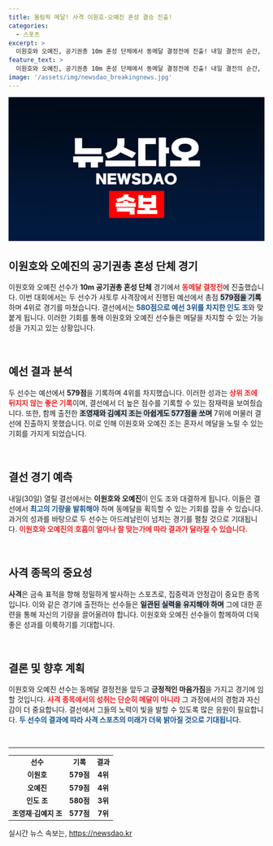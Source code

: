 ```yaml
---
title: 올림픽 메달! 사격 이원호·오예진 혼성 결승 진출!
categories:
  - 스포츠
excerpt: >
  이원호와 오예진, 공기권총 10m 혼성 단체에서 동메달 결정전에 진출! 내일 결전의 순간, 이들의 퍼포먼스가 기대됩니다. 클릭해서 응원해요!
feature_text: >
  이원호와 오예진, 공기권총 10m 혼성 단체에서 동메달 결정전에 진출! 내일 결전의 순간, 이들의 퍼포먼스가 기대됩니다. 클릭해서 응원해요!
image: '/assets/img/newsdao_breakingnews.jpg'
---
```


<p><img src="/assets/img/newsdao_breakingnews.jpg" alt="pcversion 속보" /></p>

<h2 data-ke-size="size26">이원호와 오예진의 공기권총 혼성 단체 경기</h2>

<p data-ke-size="size16">이원호와 오예진 선수가 <b>10m 공기권총 혼성 단체</b> 경기에서 <b><span style="color: #ee2323;">동메달 결정전</span></b>에 진출했습니다. 이번 대회에서는 두 선수가 샤토루 사격장에서 진행된 예선에서 총점 <b><span style="background-color: #21538527;">579점을 기록</span></b>하며 4위로 경기를 마쳤습니다. 결선에서는 <b><span style="color: #1a5490;">580점으로 예선 3위를 차지한 인도 조</span></b>와 맞붙게 됩니다. 이러한 기회를 통해 이원호와 오예진 선수들은 메달을 차지할 수 있는 가능성을 가지고 있는 상황입니다.</p> 

<p data-ke-size="size16">&nbsp;</p>

<h2 data-ke-size="size26">예선 결과 분석</h2>

<p data-ke-size="size16">두 선수는 예선에서 <b>579점</b>을 기록하며 4위를 차지했습니다. 이러한 성과는 <b><span style="color: #ee2323;">상위 조에 뒤지지 않는 좋은 기록</span></b>이며, 결선에서 더 높은 점수를 기록할 수 있는 잠재력을 보여줬습니다. 또한, 함께 출전한 <b><span style="background-color: #21538527;">조영재와 김예지 조는 아쉽게도 577점을 쏘며</span></b> 7위에 머물러 결선에 진출하지 못했습니다. 이로 인해 이원호와 오예진 조는 혼자서 메달을 노릴 수 있는 기회를 가지게 되었습니다.</p>

<p data-ke-size="size16">&nbsp;</p>

<h2 data-ke-size="size26">결선 경기 예측</h2>

<p data-ke-size="size16">내일(30일) 열릴 결선에서는 <b>이원호와 오예진</b>이 인도 조와 대결하게 됩니다. 이들은 결선에서 <b><span style="color: #1a5490;">최고의 기량을 발휘해야</span></b> 하며 동메달을 획득할 수 있는 기회를 잡을 수 있습니다. 과거의 성과를 바탕으로 두 선수는 아드레날린이 넘치는 경기를 펼칠 것으로 기대됩니다. <b><span style="color: #ee2323;">이원호와 오예진의 호흡이 얼마나 잘 맞는가에 따라 결과가 달라질 수 있습니다.</span></b></p>

<p data-ke-size="size16">&nbsp;</p>

<h2 data-ke-size="size26">사격 종목의 중요성</h2>

<p data-ke-size="size16"><b>사격</b>은 금속 표적을 향해 정밀하게 발사하는 스포츠로, 집중력과 안정감이 중요한 종목입니다. 이와 같은 경기에 출전하는 선수들은 <b><span style="background-color: #21538527;">일관된 실력을 유지해야 하며</span></b> 그에 대한 훈련을 통해 자신의 기량을 끌어올려야 합니다. 이원호와 오예진 선수들이 함께하여 더욱 좋은 성과를 이룩하기를 기대합니다.</p>

<p data-ke-size="size16">&nbsp;</p>

<h2 data-ke-size="size26">결론 및 향후 계획</h2>

<p data-ke-size="size16">이원호와 오예진 선수는 동메달 결정전을 앞두고 <b>긍정적인 마음가짐</b>을 가지고 경기에 임할 것입니다. <b><span style="color: #ee2323;">사격 종목에서의 성취는 단순히 메달이 아니라</span></b> 그 과정에서의 경험과 자신감이 더 중요합니다. 결선에서 그들의 노력이 빛을 발할 수 있도록 많은 응원이 필요합니다. <b><span style="color: #1a5490;">두 선수의 결과에 따라 사격 스포츠의 미래가 더욱 밝아질 것으로 기대됩니다.</span></b></p>

<p data-ke-size="size16">&nbsp;</p> 

<hr>

<table style="width: 100%;">
<tr>
    <td style="text-align: center; height: 17px;"><b>선수</b></td>
    <td style="text-align: center; height: 17px;"><b>기록</b></td>
    <td style="text-align: center; height: 17px;"><b>결과</b></td>
</tr>
<tr>
    <td style="text-align: center; height: 17px;"><b>이원호</b></td>
    <td style="text-align: center; height: 17px;"><b>579점</b></td>
    <td style="text-align: center; height: 17px;"><b>4위</b></td>
</tr>
<tr>
    <td style="text-align: center; height: 17px;"><b>오예진</b></td>
    <td style="text-align: center; height: 17px;"><b>579점</b></td>
    <td style="text-align: center; height: 17px;"><b>4위</b></td>
</tr>
<tr>
    <td style="text-align: center; height: 17px;"><b>인도 조</b></td>
    <td style="text-align: center; height: 17px;"><b>580점</b></td>
    <td style="text-align: center; height: 17px;"><b>3위</b></td>
</tr>
<tr>
    <td style="text-align: center; height: 17px;"><b>조영재·김예지 조</b></td>
    <td style="text-align: center; height: 17px;"><b>577점</b></td>
    <td style="text-align: center; height: 17px;"><b>7위</b></td>
</tr>
</table>
실시간 뉴스 속보는, <a href="https://newsdao.kr" rel="dofollow">https://newsdao.kr</a>


